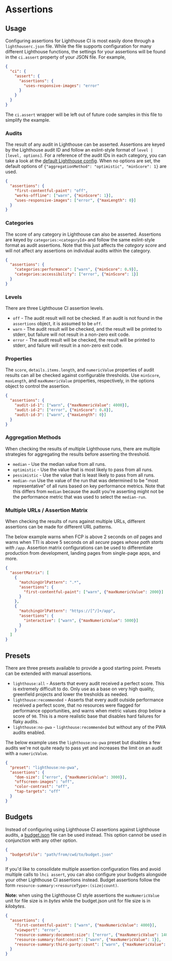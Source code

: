 # Assertions

## Usage

Configuring assertions for Lighthouse CI is most easily done through a `lighthouserc.json` file. While the file supports configuration for many different Lighthouse functions, the settings for your assertions will be found in the `ci.assert` property of your JSON file. For example,

```json
{
  "ci": {
    "assert": {
      "assertions": {
        "uses-responsive-images": "error"
      }
    }
  }
}
```

The `ci.assert` wrapper will be left out of future code samples in this file to simplify the example.

### Audits

The result of any audit in Lighthouse can be asserted. Assertions are keyed by the Lighthouse audit ID and follow an eslint-style format of `level | [level, options]`. For a reference of the audit IDs in each category, you can take a look at the [default Lighthouse config](https://github.com/GoogleChrome/lighthouse/blob/v5.5.0/lighthouse-core/config/default-config.js#L375-L407). When no options are set, the default options of `{"aggregationMethod": "optimistic", "minScore": 1}` are used.

```json
{
  "assertions": {
    "first-contentful-paint": "off",
    "works-offline": ["warn", {"minScore": 1}],
    "uses-responsive-images": ["error", {"maxLength": 0}]
  }
}
```

### Categories

The score of any category in Lighthouse can also be asserted. Assertions are keyed by `categories:<categoryId>` and follow the same eslint-style format as audit assertions. Note that this just affects the _category score_ and will not affect any assertions on individual audits within the category.

```json
{
  "assertions": {
    "categories:performance": ["warn", {"minScore": 0.9}],
    "categories:accessibility": ["error", {"minScore": 1}]
  }
}
```

### Levels

There are three Lighthouse CI assertion levels.

- `off` - The audit result will not be checked. If an audit is not found in the `assertions` object, it is assumed to be `off`.
- `warn` - The audit result will be checked, and the result will be printed to stderr, but failure will not result in a non-zero exit code.
- `error` - The audit result will be checked, the result will be printed to stderr, and failure will result in a non-zero exit code.

### Properties

The `score`, `details.items.length`, and `numericValue` properties of audit results can all be checked against configurable thresholds. Use `minScore`, `maxLength`, and `maxNumericValue` properties, respectively, in the options object to control the assertion.

```json
{
  "assertions": {
    "audit-id-1": ["warn", {"maxNumericValue": 4000}],
    "audit-id-2": ["error", {"minScore": 0.8}],
    "audit-id-3": ["warn", {"maxLength": 0}]
  }
}
```

### Aggregation Methods

When checking the results of multiple Lighthouse runs, there are multiple strategies for aggregating the results before asserting the threshold.

- `median` - Use the median value from all runs.
- `optimistic` - Use the value that is most likely to pass from all runs.
- `pessimistic` - Use the value that is least likely to pass from all runs.
- `median-run` Use the value of the run that was determined to be "most representative" of all runs based on key performance metrics. Note that this differs from `median` because the audit you're asserting might not be the performance metric that was used to select the `median-run`.

### Multiple URLs / Assertion Matrix

When checking the results of runs against multiple URLs, different assertions can be made for different URL patterns.

The below example warns when FCP is above 2 seconds on _all_ pages and warns when TTI is above 5 seconds on all _secure_ pages _whose path starts with `/app`_. Assertion matrix configurations can be used to differentiate production from development, landing pages from single-page apps, and more.

```json
{
  "assertMatrix": [
    {
      "matchingUrlPattern": ".*",
      "assertions": {
        "first-contentful-paint": ["warn", {"maxNumericValue": 2000}]
      }
    },
    {
      "matchingUrlPattern": "https://[^/]+/app",
      "assertions": {
        "interactive": ["warn", {"maxNumericValue": 5000}]
      }
    }
  ]
}
```

## Presets

There are three presets available to provide a good starting point. Presets can be extended with manual assertions.

- `lighthouse:all` - Asserts that every audit received a perfect score. This is extremely difficult to do. Only use as a base on very high quality, greenfield projects and lower the tresholds as needed.
- `lighthouse:recommended` - Asserts that every audit outside performance received a perfect score, that no resources were flagged for performance opportunities, and warns when metric values drop below a score of `90`. This is a more realistic base that disables hard failures for flaky audits.
- `lighthouse:no-pwa` - `lighthouse:recommended` but without any of the PWA audits enabled.

The below example uses the `lighthouse:no-pwa` preset but disables a few audits we're not quite ready to pass yet and increases the limit on an audit with a `numericValue`.

```json
{
  "preset": "lighthouse:no-pwa",
  "assertions": {
    "dom-size": ["error", {"maxNumericValue": 3000}],
    "offscreen-images": "off",
    "color-contrast": "off",
    "tap-targets": "off"
  }
}
```

## Budgets

Instead of configuring using Lighthouse CI assertions against Lighthouse audits, a [budget.json](https://github.com/GoogleChrome/budget.json) file can be used instead. This option cannot be used in conjunction with any other option.

```json
{
  "budgetsFile": "path/from/cwd/to/budget.json"
}
```

If you'd like to consolidate multiple assertion configuration files and avoid multiple calls to `lhci assert`, you can also configure your budgets alongside your other Lighthouse CI assertions instead. Budget assertions follow the form `resource-summary:<resourceType>:(size|count)`.

**Note:** when using the Lighthouse CI style assertions the `maxNumericValue` unit for file size is in _bytes_ while the budget.json unit for file size is in _kilobytes_.

```json
{
  "assertions": {
    "first-contentful-paint": ["warn", {"maxNumericValue": 4000}],
    "viewport": "error",
    "resource-summary:document:size": ["error", {"maxNumericValue": 14000}],
    "resource-summary:font:count": ["warn", {"maxNumericValue": 1}],
    "resource-summary:third-party:count": ["warn", {"maxNumericValue": 5}]
  }
}
```
